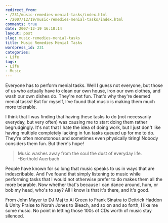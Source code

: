 ```yaml
---
redirect_from:
- /231/music-remedies-menial-tasks/index.html
- /2007/12/19/music-remedies-menial-tasks/index.html
comments: true
date: 2007-12-19 16:10:14
layout: post
slug: music-remedies-menial-tasks
title: Music Remedies Menial Tasks
wordpress_id: 231
categories:
- Life
tags:
- Life
- Music
---
```


Everyone has to perform menial tasks.  Well I guess not everyone, but those of us who actually have to clean our own house, iron our own clothes, and wash our own dishes do.  They're not fun.  That's why they're deemed menial tasks!  But for myself, I've found that music is making them much more tolerable.

I think that I was finding that having these tasks to do (not necessarily everyday, but very often) was causing me to start doing them rather begrudgingly.  It's not that I hate the idea of doing work, but I just don't like having multiple completely lacking in fun tasks queued up for me to do.  They're often monotonous and sometimes even physically tiring!  Nobody considers them fun.  But there's hope!



> Music washes away from the soul the dust of everyday life.  
-Berthold Auerbach




People have known for so long that music speaks to us in ways that are indescribable.  And I've found that simply listening to music while performing tasks that I would not otherwise prefer to do makes them all the more bearable.  Now whether that's because I can dance around, hum, or bob my head, who's to say?  All I know is that it's there, and it's good.

From John Mayer to DJ Maj to Al Green to Frank Sinatra to Deitrick Haddon & Unity Praise to Norah Jones to Bleach, and so on and so forth, I like me some music.  No point in letting those 100s of CDs worth of music stay silenced.
